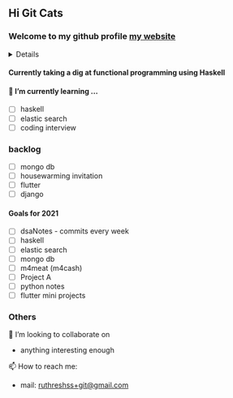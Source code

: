 ## Hi Git Cats
### Welcome to my github profile [my website](https://ruthresh.in)

<details>
I am Ruthresh Kumar, working as a Software engineer at MMM, Bangalore
<img src="https://octodex.github.com/images/manufacturetocat.png" width="500" height="500">
</details>

#### Currently taking a dig at functional programming using Haskell

#### 🌱 I’m currently learning ...
  - [ ] haskell
  - [ ] elastic search
  - [ ] coding interview

### backlog
  - [ ] mongo db
  - [ ] housewarming invitation
  - [ ] flutter
  - [ ] django

#### Goals for 2021
- [ ] dsaNotes - commits every week
- [ ] haskell
- [ ] elastic search
- [ ] mongo db
- [ ] m4meat (m4cash)
- [ ] Project A
- [ ] python notes
- [ ] flutter mini projects

### Others
👯 I’m looking to collaborate on
-   anything interesting enough

📫 How to reach me: 
-   mail: ruthreshss+git@gmail.com
